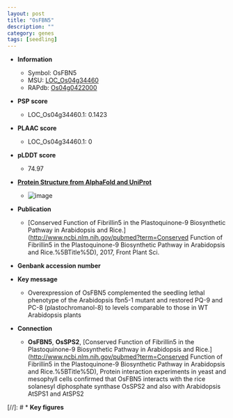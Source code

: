 ```yaml
---
layout: post
title: "OsFBN5"
description: ""
category: genes
tags: [seedling]
---
```


* **Information**  
    + Symbol: OsFBN5  
    + MSU: [LOC_Os04g34460](http://rice.plantbiology.msu.edu/cgi-bin/ORF_infopage.cgi?orf=LOC_Os04g34460)  
    + RAPdb: [Os04g0422000](http://rapdb.dna.affrc.go.jp/viewer/gbrowse_details/irgsp1?name=Os04g0422000)  

* **PSP score**  
    + LOC_Os04g34460.1: 0.1423 

* **PLAAC score**  
    + LOC_Os04g34460.1: 0 

* **pLDDT score**
    + 74.97

* **[Protein Structure from AlphaFold and UniProt](https://www.uniprot.org/uniprotkb/Q0JD85/entry#structure)**
    + ![image](https://ricepsp.github.io/images/Q0/AF-Q0JD85-F1.png)

* **Publication**  
    + [Conserved Function of Fibrillin5 in the Plastoquinone-9 Biosynthetic Pathway in Arabidopsis and Rice.](http://www.ncbi.nlm.nih.gov/pubmed?term=Conserved Function of Fibrillin5 in the Plastoquinone-9 Biosynthetic Pathway in Arabidopsis and Rice.%5BTitle%5D), 2017, Front Plant Sci.

* **Genbank accession number**  

* **Key message**  
    + Overexpression of OsFBN5 complemented the seedling lethal phenotype of the Arabidopsis fbn5-1 mutant and restored PQ-9 and PC-8 (plastochromanol-8) to levels comparable to those in WT Arabidopsis plants

* **Connection**  
    + __OsFBN5__, __OsSPS2__, [Conserved Function of Fibrillin5 in the Plastoquinone-9 Biosynthetic Pathway in Arabidopsis and Rice.](http://www.ncbi.nlm.nih.gov/pubmed?term=Conserved Function of Fibrillin5 in the Plastoquinone-9 Biosynthetic Pathway in Arabidopsis and Rice.%5BTitle%5D),  Protein interaction experiments in yeast and mesophyll cells confirmed that OsFBN5 interacts with the rice solanesyl diphosphate synthase OsSPS2 and also with Arabidopsis AtSPS1 and AtSPS2

[//]: # * **Key figures**  


